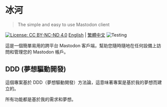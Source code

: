 # 冰河

> The simple and easy to use Mastodon client

[![License: CC BY-NC-ND 4.0][0]][1]
[English](README.md) | [繁體中文](README_zh.md)
![Testing](https://github.com/cmj0121/glacial/actions/workflows/test.yml/badge.svg?branch=main)

這是一個簡單易用的跨平台 Mastodon 客戶端，幫助您隨時隨地在任何設備上訪問和管理您的 Mastodon 帳戶。

## DDD (夢想驅動開發)

這個專案基於 DDD（夢想驅動開發）方法論，這意味著專案是基於我的夢想而建立的。

所有功能都是基於我的需求和夢想。

[0]: https://img.shields.io/badge/License-CC_BY--NC--ND_4.0-lightgrey.svg
[1]: https://creativecommons.org/licenses/by-nc-nd/4.0/
